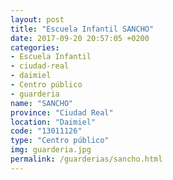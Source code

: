 ```yaml
---
layout: post
title: "Escuela Infantil SANCHO"
date: 2017-09-20 20:57:05 +0200
categories:
- Escuela Infantil
- ciudad-real
- daimiel
- Centro público
- guarderia
name: "SANCHO"
province: "Ciudad Real"
location: "Daimiel"
code: "13011126"
type: "Centro público"
img: guarderia.jpg
permalink: /guarderias/sancho.html
---
```

